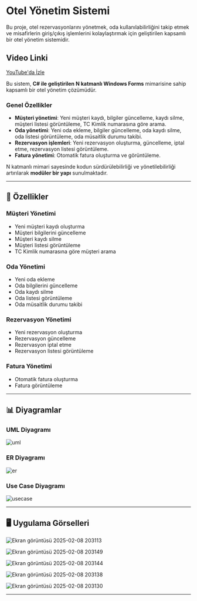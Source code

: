 # Otel Yönetim Sistemi

Bu proje, otel rezervasyonlarını yönetmek, oda kullanılabilirliğini takip etmek ve misafirlerin giriş/çıkış işlemlerini kolaylaştırmak için geliştirilen kapsamlı bir otel yönetim sistemidir.

## Video Linki
[YouTube'da İzle](https://youtu.be/_sy8oilV50w)

Bu sistem, **C# ile geliştirilen N katmanlı Windows Forms** mimarisine sahip kapsamlı bir otel yönetim çözümüdür. 

### Genel Özellikler
- **Müşteri yönetimi**: Yeni müşteri kaydı, bilgiler güncelleme, kaydı silme, müşteri listesi görüntüleme, TC Kimlik numarasına göre arama.
- **Oda yönetimi**: Yeni oda ekleme, bilgiler güncelleme, oda kaydı silme, oda listesi görüntüleme, oda müsaitlik durumu takibi.
- **Rezervasyon işlemleri**: Yeni rezervasyon oluşturma, güncelleme, iptal etme, rezervasyon listesi görüntüleme.
- **Fatura yönetimi**: Otomatik fatura oluşturma ve görüntüleme.

N katmanlı mimari sayesinde kodun sürdürülebilirliği ve yönetilebilirliği artırılarak **modüler bir yapı** sunulmaktadır.

---

## 📌 Özellikler

### **Müşteri Yönetimi**
- Yeni müşteri kaydı oluşturma
- Müşteri bilgilerini güncelleme
- Müşteri kaydı silme
- Müşteri listesi görüntüleme
- TC Kimlik numarasına göre müşteri arama

### **Oda Yönetimi**
- Yeni oda ekleme
- Oda bilgilerini güncelleme
- Oda kaydı silme
- Oda listesi görüntüleme
- Oda müsaitlik durumu takibi

### **Rezervasyon Yönetimi**
- Yeni rezervasyon oluşturma
- Rezervasyon güncelleme
- Rezervasyon iptal etme
- Rezervasyon listesi görüntüleme

### **Fatura Yönetimi**
- Otomatik fatura oluşturma
- Fatura görüntüleme

---

## 📊 Diyagramlar

### **UML Diyagramı**
![uml](https://github.com/user-attachments/assets/228c1754-aa78-41cd-8079-ff3821112416)

### **ER Diyagramı**
![er](https://github.com/user-attachments/assets/b6d15656-dbfa-4005-a403-4f8c8ed9b1e6)

### **Use Case Diyagramı**
![usecase](https://github.com/user-attachments/assets/489d57ec-45db-419a-877f-092172a6a2c1)

---

## 🖥️ Uygulama Görselleri

![Ekran görüntüsü 2025-02-08 203113](https://github.com/user-attachments/assets/2fc9abb3-3fd2-4d7b-b06f-a0e109853267)

![Ekran görüntüsü 2025-02-08 203149](https://github.com/user-attachments/assets/3f87a687-b22e-47ef-bdca-c245e4f8ac16)

![Ekran görüntüsü 2025-02-08 203144](https://github.com/user-attachments/assets/3c7d038f-d33d-4094-a0aa-879861c7ba5d)

![Ekran görüntüsü 2025-02-08 203138](https://github.com/user-attachments/assets/b4de9d76-3c6e-498e-938d-76aa940a728f)

![Ekran görüntüsü 2025-02-08 203130](https://github.com/user-attachments/assets/844bc897-b9be-47b4-8ea5-984fe64536a1)

---
